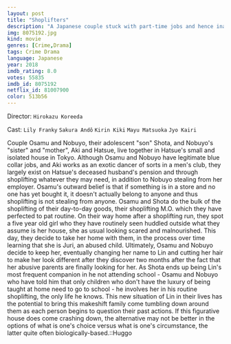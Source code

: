 ```yaml
---
layout: post
title: "Shoplifters"
description: "A Japanese couple stuck with part-time jobs and hence inadequate incomes avail themselves of the fruits of shoplifting to make ends meet. They are not alone in this behaviour. The younger and the older of the household are in on the act. The unusual routine is about to change from care-free and matter-of-fact to something more dramatic, however, as the couple open their doors to a beleaguered young girl. .."
img: 8075192.jpg
kind: movie
genres: [Crime,Drama]
tags: Crime Drama 
language: Japanese
year: 2018
imdb_rating: 8.0
votes: 55835
imdb_id: 8075192
netflix_id: 81007900
color: 513b56
---
```

Director: `Hirokazu Koreeda`  

Cast: `Lily Franky` `Sakura Andô` `Kirin Kiki` `Mayu Matsuoka` `Jyo Kairi` 

Couple Osamu and Nobuyo, their adolescent "son" Shota, and Nobuyo's "sister" and "mother", Aki and Hatsue, live together in Hatsue's small and isolated house in Tokyo. Although Osamu and Nobuyo have legitimate blue collar jobs, and Aki works as an exotic dancer of sorts in a men's club, they largely exist on Hatsue's deceased husband's pension and through shoplifting whatever they may need, in addition to Nobuyo stealing from her employer. Osamu's outward belief is that if something is in a store and no one has yet bought it, it doesn't actually belong to anyone and thus shoplifting is not stealing from anyone. Osamu and Shota do the bulk of the shoplifting of their day-to-day goods, their shoplifting M.O. which they have perfected to pat routine. On their way home after a shoplifting run, they spot a five year old girl who they have routinely seen huddled outside what they assume is her house, she as usual looking scared and malnourished. This day, they decide to take her home with them, in the process over time learning that she is Juri, an abused child. Ultimately, Osamu and Nobuyo decide to keep her, eventually changing her name to Lin and cutting her hair to make her look different after they discover two months after the fact that her abusive parents are finally looking for her. As Shota ends up being Lin's most frequent companion in he not attending school - Osamu and Nobuyo who have told him that only children who don't have the luxury of being taught at home need to go to school - he involves her in his routine shoplifting, the only life he knows. This new situation of Lin in their lives has the potential to bring this makeshift family come tumbling down around them as each person begins to question their past actions. If this figurative house does come crashing down, the alternative may not be better in the options of what is one's choice versus what is one's circumstance, the latter quite often biologically-based.::Huggo
